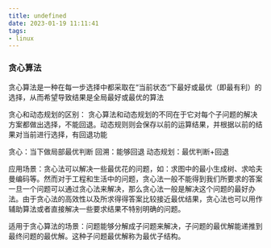 ```yaml
---
title: undefined
date: 2023-01-19 11:11:41
tags:
- linux
---
```


### 贪心算法
贪心算法是一种在每一步选择中都采取在“当前状态“下最好或最优（即最有利）的选择，从而希望导致结果是全局最好或最优的算法

贪心和动态规划的区别：
贪心算法和动态规划的不同在于它对每个子问题的解决方案都做出选择，不能回退。动态规则则会保存以前的运算结果，并根据以前的结果对当前进行选择，有回退功能

贪心：当下做局部最优判断
回溯：能够回退
动态规划：最优判断+回退

应用场景：贪心法可以解决一些最优花的问题，如：求图中的最小生成树、求哈夫曼编码等。然而对于工程和生活中的问题，贪心法一般不能得到我们所要求的答案
一旦一个问题可以通过贪心法来解决，那么贪心法一般是解决这个问题的最好办法。由于贪心法的高效性以及所求得得答案比较接近最优结果，贪心法也可以用作辅助算法或者直接解决一些要求结果不特别明确的问题。

适用于贪心算法的场景：问题能够分解成子问题来解决，子问题的最优解能递推到最终问题的最优解。这种子问题最优解称为最优子结构。